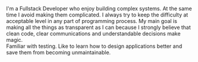 I'm a Fullstack Developer who enjoy building complex systems. At the same time I avoid making them complicated. I always try to keep the difficulty at acceptable level in any part of programming process. My main goal is making all the things as transparent as I can because I strongly believe that clean code, clear communications and understandable decisions make magic.  
Familiar with testing. Like to learn how to design applications better and save them from becoming unmaintainable.
